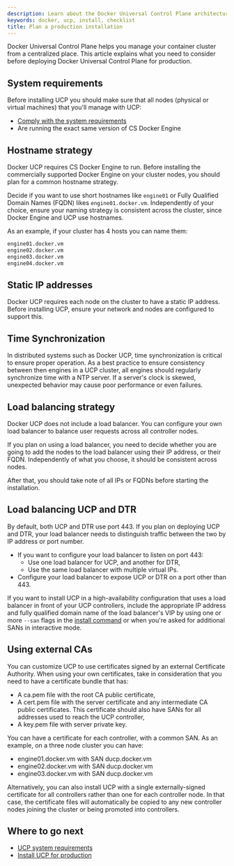 ```yaml
---
description: Learn about the Docker Universal Control Plane architecture, and the requirements to install it on production.
keywords: docker, ucp, install, checklist
title: Plan a production installation
---
```

Docker Universal Control Plane helps you manage your container cluster from a centralized place. This article explains what you need to consider before deploying Docker Universal Control Plane for production.

## System requirements

Before installing UCP you should make sure that all nodes (physical or virtual machines) that you'll manage with UCP:

* [Comply with the system requirements](system-requirements.md)
* Are running the exact same version of CS Docker Engine

## Hostname strategy

Docker UCP requires CS Docker Engine to run. Before installing the commercially supported Docker Engine on your cluster nodes, you should plan for a common hostname strategy.

Decide if you want to use short hostnames like `engine01` or Fully Qualified Domain Names (FQDN) likes `engine01.docker.vm`. Independently of your choice, ensure your naming strategy is consistent across the cluster, since Docker Engine and UCP use hostnames.

As an example, if your cluster has 4 hosts you can name them:

```bash
engine01.docker.vm
engine02.docker.vm
engine03.docker.vm
engine04.docker.vm
```

## Static IP addresses

Docker UCP requires each node on the cluster to have a static IP address. Before installing UCP, ensure your network and nodes are configured to support this.

## Time Synchronization

In distributed systems such as Docker UCP, time synchronization is critical to ensure proper operation. As a best practice to ensure consistency between then engines in a UCP cluster, all engines should regularly synchronize time with a NTP server. If a server's clock is skewed, unexpected behavior may cause poor performance or even failures.

## Load balancing strategy

Docker UCP does not include a load balancer. You can configure your own load balancer to balance user requests across all controller nodes.

If you plan on using a load balancer, you need to decide whether you are going to add the nodes to the load balancer using their IP address, or their FQDN. Independently of what you choose, it should be consistent across nodes.

After that, you should take note of all IPs or FQDNs before starting the installation.

## Load balancing UCP and DTR

By default, both UCP and DTR use port 443. If you plan on deploying UCP and DTR, your load balancer needs to distinguish traffic between the two by IP address or port number.

* If you want to configure your load balancer to listen on port 443: 
    * Use one load balancer for UCP, and another for DTR,
    * Use the same load balancer with multiple virtual IPs.
* Configure your load balancer to expose UCP or DTR on a port other than 443.

If you want to install UCP in a high-availability configuration that uses a load balancer in front of your UCP controllers, include the appropriate IP address and fully qualified domain name of the load balancer's VIP by using one or more `--san` flags in the [install command](../../reference/cli/install.md) or when you're asked for additional SANs in interactive mode.

## Using external CAs

You can customize UCP to use certificates signed by an external Certificate Authority. When using your own certificates, take in consideration that you need to have a certificate bundle that has:

* A ca.pem file with the root CA public certificate,
* A cert.pem file with the server certificate and any intermediate CA public certificates. This certificate should also have SANs for all addresses used to reach the UCP controller,
* A key.pem file with server private key.

You can have a certificate for each controller, with a common SAN. As an example, on a three node cluster you can have:

* engine01.docker.vm with SAN ducp.docker.vm
* engine02.docker.vm with SAN ducp.docker.vm
* engine03.docker.vm with SAN ducp.docker.vm

Alternatively, you can also install UCP with a single externally-signed certificate for all controllers rather than one for each controller node. In that case, the certificate files will automatically be copied to any new controller nodes joining the cluster or being promoted into controllers.

## Where to go next

* [UCP system requirements](system-requirements.md)
* [Install UCP for production](index.md)